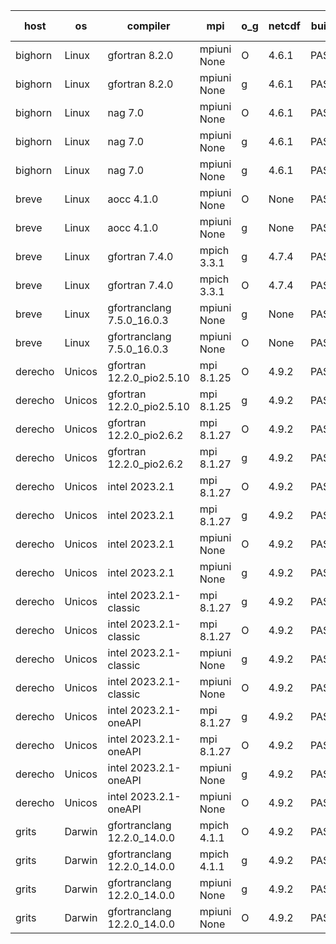 

| host     | os       | compiler                              | mpi                      | o_g        | netcdf        | build       | u_pass          | u_fail          | s_pass            | s_fail            | e_pass             | e_fail             | nuopc_pass       | nuopc_fail       | artifacts link          |
|----------|----------|---------------------------------------|--------------------------|------------|---------------|-------------|-----------------|-----------------|-------------------|-------------------|--------------------|--------------------|------------------|------------------|-------------------------|
| bighorn | Linux | gfortran 8.2.0 | mpiuni None  | O | 4.6.1  | PASS | 12555 | 0 | 9 | 0 | 42 | 0 | None | None | <a href="https://github.com/esmf-org/esmf-test-artifacts/tree/8fe91f36287a823c89202f4eec873df8259cb448/feature_internal-state-cleanup/gfortran/8.2.0/O/mpiuni/None" target="_blank">8fe91f3</a> | 
| bighorn | Linux | gfortran 8.2.0 | mpiuni None  | g | 4.6.1  | PASS | 12555 | 0 | 9 | 0 | 42 | 0 | None | None | <a href="https://github.com/esmf-org/esmf-test-artifacts/tree/8ecc71b491ee754155fc15dc62981e8491606352/feature_internal-state-cleanup/gfortran/8.2.0/g/mpiuni/None" target="_blank">8ecc71b</a> | 
| bighorn | Linux | nag 7.0 | mpiuni None  | O | 4.6.1  | PASS | 12555 | 0 | 9 | 0 | 42 | 0 | None | None | <a href="https://github.com/esmf-org/esmf-test-artifacts/tree/1ddaab374a79b0ecb8e2175cdc269776e80c447a/feature_internal-state-cleanup/nag/7.0/O/mpiuni/None" target="_blank">1ddaab3</a> | 
| bighorn | Linux | nag 7.0 | mpiuni None  | g | 4.6.1  | PASS | 12555 | 0 | 9 | 0 | 42 | 0 | None | None | <a href="https://github.com/esmf-org/esmf-test-artifacts/tree/34490d2301a5e494e56965b7d70287eb21105273/feature_internal-state-cleanup/nag/7.0/g/mpiuni/None" target="_blank">34490d2</a> | 
| bighorn | Linux | nag 7.0 | mpiuni None  | g | 4.6.1  | PASS | 12555 | 0 | None | None | None | None | None | None | <a href="https://github.com/esmf-org/esmf-test-artifacts/tree/44a70c1882742cb9c8edbe9dc27125a6ff08c5a6/feature_internal-state-cleanup/nag/7.0/g/mpiuni/None" target="_blank">44a70c1</a> | 
| breve | Linux | aocc 4.1.0 | mpiuni None  | O | None  | PASS | 12529 | 26 | 9 | 0 | 42 | 0 | None | None | <a href="https://github.com/esmf-org/esmf-test-artifacts/tree/45188491596c21c7e4b487660ac5976d5c3776e8/feature_internal-state-cleanup/aocc/4.1.0/O/mpiuni/None" target="_blank">4518849</a> | 
| breve | Linux | aocc 4.1.0 | mpiuni None  | g | None  | PASS | 12529 | 26 | 9 | 0 | 42 | 0 | None | None | <a href="https://github.com/esmf-org/esmf-test-artifacts/tree/f0439cb41a8434d56ab95eee309f568a7b7f9ce9/feature_internal-state-cleanup/aocc/4.1.0/g/mpiuni/None" target="_blank">f0439cb</a> | 
| breve | Linux | gfortran 7.4.0 | mpich 3.3.1  | g | 4.7.4  | PASS | None | None | None | None | None | None | None | None | <a href="https://github.com/esmf-org/esmf-test-artifacts/tree/cbe8d322c2610844826c5b8b8d7dbb36a6455a34/feature_internal-state-cleanup/gfortran/7.4.0/g/mpich/3.3.1" target="_blank">cbe8d32</a> | 
| breve | Linux | gfortran 7.4.0 | mpich 3.3.1  | O | 4.7.4  | PASS | 14224 | 0 | 51 | 0 | 80 | 0 | 58 | 0 | <a href="https://github.com/esmf-org/esmf-test-artifacts/tree/b9b8f1fee7874b7961d6eee0334154a9898b3bb4/feature_internal-state-cleanup/gfortran/7.4.0/O/mpich/3.3.1" target="_blank">b9b8f1f</a> | 
| breve | Linux | gfortranclang 7.5.0_16.0.3 | mpiuni None  | g | None  | PASS | 12555 | 0 | 9 | 0 | 42 | 0 | None | None | <a href="https://github.com/esmf-org/esmf-test-artifacts/tree/65ab22218d8b0af4b6b7076bcca09cd135298916/feature_internal-state-cleanup/gfortranclang/7.5.0_16.0.3/g/mpiuni/None" target="_blank">65ab222</a> | 
| breve | Linux | gfortranclang 7.5.0_16.0.3 | mpiuni None  | O | None  | PASS | 12555 | 0 | 9 | 0 | 42 | 0 | None | None | <a href="https://github.com/esmf-org/esmf-test-artifacts/tree/fcfc9ffa495f13bca7ae1ed1063ede1b6af7b118/feature_internal-state-cleanup/gfortranclang/7.5.0_16.0.3/O/mpiuni/None" target="_blank">fcfc9ff</a> | 
| derecho | Unicos | gfortran 12.2.0_pio2.5.10 | mpi 8.1.25  | O | 4.9.2  | PASS | 14224 | 0 | 51 | 0 | 80 | 0 | 57 | 0 | <a href="https://github.com/esmf-org/esmf-test-artifacts/tree/791bd5d88b2e615e6602d7c82e97806c206cf382/feature_internal-state-cleanup/gfortran/12.2.0_pio2.5.10/O/mpi/8.1.25" target="_blank">791bd5d</a> | 
| derecho | Unicos | gfortran 12.2.0_pio2.5.10 | mpi 8.1.25  | g | 4.9.2  | PASS | 14224 | 0 | 51 | 0 | 80 | 0 | 57 | 0 | <a href="https://github.com/esmf-org/esmf-test-artifacts/tree/d3b67a60c0703374176a2b1e03e954b375b96da5/feature_internal-state-cleanup/gfortran/12.2.0_pio2.5.10/g/mpi/8.1.25" target="_blank">d3b67a6</a> | 
| derecho | Unicos | gfortran 12.2.0_pio2.6.2 | mpi 8.1.27  | O | 4.9.2  | PASS | 14224 | 0 | 51 | 0 | 80 | 0 | 57 | 0 | <a href="https://github.com/esmf-org/esmf-test-artifacts/tree/a6537c9584c88e19c36d19346a71c887b52ea13b/feature_internal-state-cleanup/gfortran/12.2.0_pio2.6.2/O/mpi/8.1.27" target="_blank">a6537c9</a> | 
| derecho | Unicos | gfortran 12.2.0_pio2.6.2 | mpi 8.1.27  | g | 4.9.2  | PASS | 14224 | 0 | 51 | 0 | 80 | 0 | 57 | 0 | <a href="https://github.com/esmf-org/esmf-test-artifacts/tree/8f06ee6d323c584d03d025543f967e47ed5eaeed/feature_internal-state-cleanup/gfortran/12.2.0_pio2.6.2/g/mpi/8.1.27" target="_blank">8f06ee6</a> | 
| derecho | Unicos | intel 2023.2.1 | mpi 8.1.27  | O | 4.9.2  | PASS | 14224 | 0 | 51 | 0 | 80 | 0 | 58 | 0 | <a href="https://github.com/esmf-org/esmf-test-artifacts/tree/425eac0be8ec6b80aa601b12a1e3d31b1df34e3e/feature_internal-state-cleanup/intel/2023.2.1/O/mpi/8.1.27" target="_blank">425eac0</a> | 
| derecho | Unicos | intel 2023.2.1 | mpi 8.1.27  | g | 4.9.2  | PASS | 14224 | 0 | 51 | 0 | 80 | 0 | 58 | 0 | <a href="https://github.com/esmf-org/esmf-test-artifacts/tree/7b8be8c330c22174eaa77faa1fe5c1d8c07efaf9/feature_internal-state-cleanup/intel/2023.2.1/g/mpi/8.1.27" target="_blank">7b8be8c</a> | 
| derecho | Unicos | intel 2023.2.1 | mpiuni None  | O | 4.9.2  | PASS | 12555 | 0 | 9 | 0 | 42 | 0 | None | None | <a href="https://github.com/esmf-org/esmf-test-artifacts/tree/186fcc92ead84200927377b4aef09fa09eb770d8/feature_internal-state-cleanup/intel/2023.2.1/O/mpiuni/None" target="_blank">186fcc9</a> | 
| derecho | Unicos | intel 2023.2.1 | mpiuni None  | g | 4.9.2  | PASS | 12555 | 0 | 9 | 0 | 42 | 0 | None | None | <a href="https://github.com/esmf-org/esmf-test-artifacts/tree/ce09bfa2d9ad0a4a4a17ce56d48fa5ce2d9eb409/feature_internal-state-cleanup/intel/2023.2.1/g/mpiuni/None" target="_blank">ce09bfa</a> | 
| derecho | Unicos | intel 2023.2.1-classic | mpi 8.1.27  | g | 4.9.2  | PASS | None | None | None | None | None | None | None | None | <a href="https://github.com/esmf-org/esmf-test-artifacts/tree/0c81e02b40113505e864323ec8ba6d0b6379c8d1/feature_internal-state-cleanup/intel/2023.2.1-classic/g/mpi/8.1.27" target="_blank">0c81e02</a> | 
| derecho | Unicos | intel 2023.2.1-classic | mpi 8.1.27  | O | 4.9.2  | PASS | None | None | None | None | None | None | None | None | <a href="https://github.com/esmf-org/esmf-test-artifacts/tree/ccf1b73a42227852e1b7d564b5419ab23c01426a/feature_internal-state-cleanup/intel/2023.2.1-classic/O/mpi/8.1.27" target="_blank">ccf1b73</a> | 
| derecho | Unicos | intel 2023.2.1-classic | mpiuni None  | g | 4.9.2  | PASS | None | None | None | None | None | None | None | None | <a href="https://github.com/esmf-org/esmf-test-artifacts/tree/3d4c9edd457f6af592c28be68930bff07beed09b/feature_internal-state-cleanup/intel/2023.2.1-classic/g/mpiuni/None" target="_blank">3d4c9ed</a> | 
| derecho | Unicos | intel 2023.2.1-classic | mpiuni None  | O | 4.9.2  | PASS | None | None | None | None | None | None | None | None | <a href="https://github.com/esmf-org/esmf-test-artifacts/tree/5ffc5b38eb9c22d9c07e9ebcb30a7f8ec4c4d628/feature_internal-state-cleanup/intel/2023.2.1-classic/O/mpiuni/None" target="_blank">5ffc5b3</a> | 
| derecho | Unicos | intel 2023.2.1-oneAPI | mpi 8.1.27  | g | 4.9.2  | PASS | None | None | None | None | None | None | None | None | <a href="https://github.com/esmf-org/esmf-test-artifacts/tree/f5a4cfc15ba2685eefd9e9c7ba4222a78ef6fdf7/feature_internal-state-cleanup/intel/2023.2.1-oneAPI/g/mpi/8.1.27" target="_blank">f5a4cfc</a> | 
| derecho | Unicos | intel 2023.2.1-oneAPI | mpi 8.1.27  | O | 4.9.2  | PASS | None | None | None | None | None | None | None | None | <a href="https://github.com/esmf-org/esmf-test-artifacts/tree/23d6a8a91158199b4d7a4918f1f8bf353cab6757/feature_internal-state-cleanup/intel/2023.2.1-oneAPI/O/mpi/8.1.27" target="_blank">23d6a8a</a> | 
| derecho | Unicos | intel 2023.2.1-oneAPI | mpiuni None  | g | 4.9.2  | PASS | None | None | None | None | None | None | None | None | <a href="https://github.com/esmf-org/esmf-test-artifacts/tree/ad69596196ae57e3ffcfa724c02676116326a2bb/feature_internal-state-cleanup/intel/2023.2.1-oneAPI/g/mpiuni/None" target="_blank">ad69596</a> | 
| derecho | Unicos | intel 2023.2.1-oneAPI | mpiuni None  | O | 4.9.2  | PASS | None | None | None | None | None | None | None | None | <a href="https://github.com/esmf-org/esmf-test-artifacts/tree/58b04586613c6ef0b9aa9080243448438dec98e7/feature_internal-state-cleanup/intel/2023.2.1-oneAPI/O/mpiuni/None" target="_blank">58b0458</a> | 
| grits | Darwin | gfortranclang 12.2.0_14.0.0 | mpich 4.1.1  | O | 4.9.2  | PASS | 14224 | 0 | 51 | 0 | 80 | 0 | 57 | 0 | <a href="https://github.com/esmf-org/esmf-test-artifacts/tree/30ceea8955a5f9ab5d2ba315d6405dbb3267e5d2/feature_internal-state-cleanup/gfortranclang/12.2.0_14.0.0/O/mpich/4.1.1" target="_blank">30ceea8</a> | 
| grits | Darwin | gfortranclang 12.2.0_14.0.0 | mpich 4.1.1  | g | 4.9.2  | PASS | 14224 | 0 | 51 | 0 | 80 | 0 | 57 | 0 | <a href="https://github.com/esmf-org/esmf-test-artifacts/tree/24d25f0efcc3cdaee794d6d7de1970fd3b62e611/feature_internal-state-cleanup/gfortranclang/12.2.0_14.0.0/g/mpich/4.1.1" target="_blank">24d25f0</a> | 
| grits | Darwin | gfortranclang 12.2.0_14.0.0 | mpiuni None  | g | 4.9.2  | PASS | 12555 | 0 | 9 | 0 | 42 | 0 | None | None | <a href="https://github.com/esmf-org/esmf-test-artifacts/tree/579874c91176e102e2392c977de87f08eee558cf/feature_internal-state-cleanup/gfortranclang/12.2.0_14.0.0/g/mpiuni/None" target="_blank">579874c</a> | 
| grits | Darwin | gfortranclang 12.2.0_14.0.0 | mpiuni None  | O | 4.9.2  | PASS | 12555 | 0 | 9 | 0 | 42 | 0 | None | None | <a href="https://github.com/esmf-org/esmf-test-artifacts/tree/48a340604bf89fa5774e243160bd1d098c099857/feature_internal-state-cleanup/gfortranclang/12.2.0_14.0.0/O/mpiuni/None" target="_blank">48a3406</a> | 
